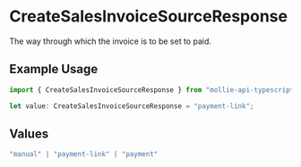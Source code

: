 # CreateSalesInvoiceSourceResponse

The way through which the invoice is to be set to paid.

## Example Usage

```typescript
import { CreateSalesInvoiceSourceResponse } from "mollie-api-typescript/models/operations";

let value: CreateSalesInvoiceSourceResponse = "payment-link";
```

## Values

```typescript
"manual" | "payment-link" | "payment"
```
